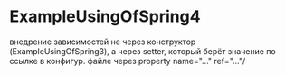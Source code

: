 # ExampleUsingOfSpring4
внедрение зависимостей не через конструктор (ExampleUsingOfSpring3), а через setter, который берёт значение по ссылке в конфигур. файле 
через property name="..." ref="..."/
